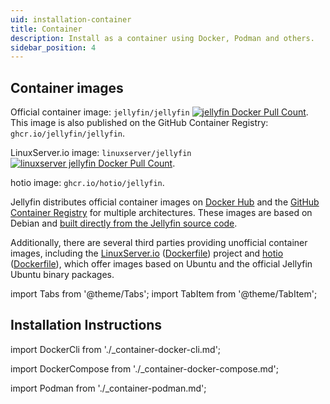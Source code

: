 ```yaml
---
uid: installation-container
title: Container
description: Install as a container using Docker, Podman and others.
sidebar_position: 4
---
```


<!-- markdownlint-disable MD036 no-emphasis-as-heading -->

## Container images

Official container image: `jellyfin/jellyfin` [![jellyfin Docker Pull Count](https://img.shields.io/docker/pulls/jellyfin/jellyfin.svg)](https://hub.docker.com/r/jellyfin/jellyfin).  
This image is also published on the GitHub Container Registry: `ghcr.io/jellyfin/jellyfin`.

LinuxServer.io image: `linuxserver/jellyfin` [![linuxserver jellyfin Docker Pull Count](https://img.shields.io/docker/pulls/linuxserver/jellyfin.svg)](https://hub.docker.com/r/linuxserver/jellyfin).

hotio image: `ghcr.io/hotio/jellyfin`.

Jellyfin distributes official container images on [Docker Hub](https://hub.docker.com/r/jellyfin/jellyfin/) and the [GitHub Container Registry](https://ghcr.io/jellyfin/jellyfin) for multiple architectures.
These images are based on Debian and [built directly from the Jellyfin source code](https://github.com/jellyfin/jellyfin-packaging/blob/master/docker/Dockerfile).

Additionally, there are several third parties providing unofficial container images, including the [LinuxServer.io](https://www.linuxserver.io/) ([Dockerfile](https://github.com/linuxserver/docker-jellyfin/blob/master/Dockerfile)) project and [hotio](https://github.com/hotio) ([Dockerfile](https://github.com/hotio/jellyfin/blob/release/linux-amd64.Dockerfile)), which offer images based on Ubuntu and the official Jellyfin Ubuntu binary packages.

import Tabs from '@theme/Tabs';
import TabItem from '@theme/TabItem';

## Installation Instructions

<Tabs queryString="method">
<TabItem value="docker-cli" label="Docker">

import DockerCli from './\_container-docker-cli.md';

<DockerCli />

</TabItem>
<TabItem value="docker-compose" label="Docker Compose" default>

import DockerCompose from './\_container-docker-compose.md';

<DockerCompose />

</TabItem>
<TabItem value="podman" label="Podman">

import Podman from './\_container-podman.md';

<Podman />

</TabItem>
</Tabs>
